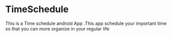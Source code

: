 # TimeSchedule
This is a Time schedule android App .This app schedule your important time so that you can more organize in your regular life
